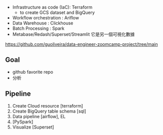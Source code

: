 

- Infrastructure as code (IaC): Terraform 
    - to create GCS dataset and BigQuery
- Workflow orchestration : Ariflow
- Data Warehouse : Clickhouse
- Batch Processing : Spark
- Metabase/Redash/Superset/Streamlit 它是另一個可視化數據

https://github.com/guoliveira/data-engineer-zoomcamp-project/tree/main

## Goal
- github favorite repo
- 分析


## Pipeline
1. Create Cloud resource [terraform]
2. Create BigQuery table schema [sql]
3. Data pipeline [airflow], EL
4.  [PySpark]
5. Visualize [Superset]